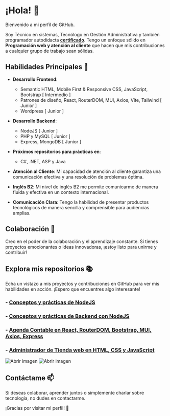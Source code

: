 # ¡Hola! 👋

Bienvenido a mi perfil de GitHub.

Soy Técnico en sistemas, Tecnólogo en Gestión Administrativa y también programador autodidacta **<a href="http://platzi.com/p/IAM-DEV88/">certificado</a>**. Tengo un enfoque sólido en **Programación web y atención al cliente** que hacen que mis contribuciones a cualquier grupo de trabajo sean sólidas.

## Habilidades Principales 🚀

- **Desarrollo Frontend**:
  - Semantic HTML, Mobile First & Responsive CSS, JavaScript, Bootstrap [ Intermedio ]
  - Patrones de diseño, React, RouterDOM, MUI, Axios, Vite, Tailwind [ Junior ]
  - Wordpress [ Junior ]

- **Desarrollo Backend**:
  - NodeJS [ Junior ]
  - PHP y MySQL [ Junior ]
  - Express, MongoDB [ Junior ]
 
- **Próximos repositorios para prácticas en**:
  - C#, .NET, ASP y Java

- **Atención al Cliente**: Mi capacidad de atención al cliente garantiza una comunicación efectiva y una resolución de problemas óptima.

- **Inglés B2**: Mi nivel de inglés B2 me permite comunicarme de manera fluida y efectiva en un contexto internacional.

- **Comunicación Clara**: Tengo la habilidad de presentar productos tecnológicos de manera sencilla y comprensible para audiencias amplias.

## Colaboración 🤝

Creo en el poder de la colaboración y el aprendizaje constante. Si tienes proyectos emocionantes o ideas innovadoras, ¡estoy listo para unirme y contribuir!

## Explora mis repositorios 📚

Echa un vistazo a mis proyectos y contribuciones en GitHub para ver mis habilidades en acción. ¡Espero que encuentres algo interesante!

### - <a href="https://github.com/IAM-DEV88/fundamentos-nodejs">Conceptos y prácticas de NodeJS</a>
### - <a href="https://github.com/IAM-DEV88/backend-nodejs">Conceptos y prácticas de Backend con NodeJS</a>
### - <a href="https://github.com/IAM-DEV88/agendareact">Agenda Contable en React, RouterDOM, Bootstrap, MUI, Axios, Express</a>
### - <a href="https://github.com/IAM-DEV88/AdminTiendaWeb">Administrador de Tienda web en HTML, CSS y JavaScript</a>

<img src="https://drive.google.com/uc?export=view&id=1X46F3hYW2jE0d3pmsfuKHuFpkVUyORgd" style="max-width: 100%; height: auto" title="Abrir imagen" />
<img src="https://drive.google.com/uc?export=view&id=1pK1Q6dJluzgtPerqogHpgDvY5cuV30_s" style="max-width: 100%; height: auto" title="Abrir imagen" />

## Contáctame 📫

Si deseas colaborar, aprender juntos o simplemente charlar sobre tecnología, no dudes en contactarme.

¡Gracias por visitar mi perfil! 🌟

